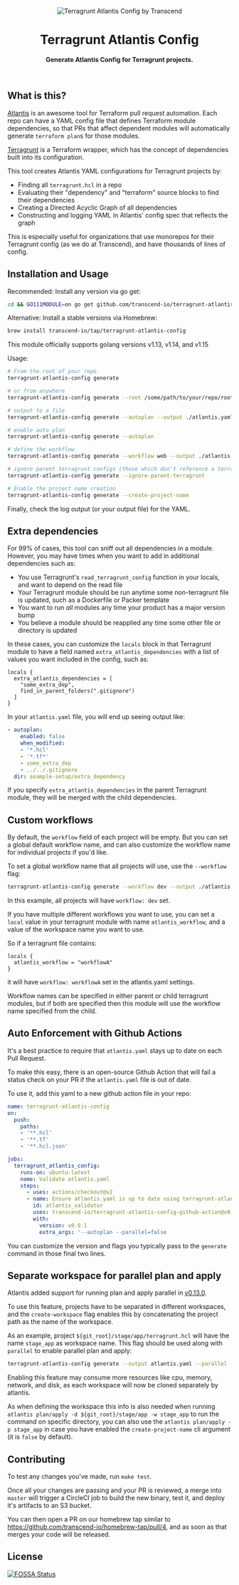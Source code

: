 <p align="center">
  <img alt="Terragrunt Atlantis Config by Transcend" src="https://user-images.githubusercontent.com/7354176/78756035-f9863480-792e-11ea-96d3-d4ffe50e0269.png"/>
</p>
<h1 align="center">Terragrunt Atlantis Config</h1>
<p align="center">
  <strong>Generate Atlantis Config for Terragrunt projects.</strong>
</p>
<br />

## What is this?

[Atlantis](runatlantis.io) is an awesome tool for Terraform pull request automation. Each repo can have a YAML config file that defines Terraform module dependencies, so that PRs that affect dependent modules will automatically generate `terraform plan`s for those modules.

[Terragrunt](https://terragrunt.gruntwork.io) is a Terraform wrapper, which has the concept of dependencies built into its configuration.

This tool creates Atlantis YAML configurations for Terragrunt projects by:

- Finding all `terragrunt.hcl` in a repo
- Evaluating their "dependency" and "terraform" source blocks to find their dependencies
- Creating a Directed Acyclic Graph of all dependencies
- Constructing and logging YAML in Atlantis' config spec that reflects the graph

This is especially useful for organizations that use monorepos for their Terragrunt config (as we do at Transcend), and have thousands of lines of config.

## Installation and Usage

Recommended: Install any version via go get:

```bash
cd && GO111MODULE=on go get github.com/transcend-io/terragrunt-atlantis-config@master && cd -
```

Alternative: Install a stable versions via Homebrew:

```bash
brew install transcend-io/tap/terragrunt-atlantis-config
```

This module officially supports golang versions v1.13, v1.14, and v1.15

Usage:

```bash
# From the root of your repo
terragrunt-atlantis-config generate

# or from anywhere
terragrunt-atlantis-config generate --root /some/path/to/your/repo/root

# output to a file
terragrunt-atlantis-config generate --autoplan --output ./atlantis.yaml

# enable auto plan
terragrunt-atlantis-config generate --autoplan

# define the workflow
terragrunt-atlantis-config generate --workflow web --output ./atlantis.yaml

# ignore parent terragrunt configs (those which don't reference a terraform module)
terragrunt-atlantis-config generate --ignore-parent-terragrunt

# Enable the project name creation
terragrunt-atlantis-config generate --create-project-name
```

Finally, check the log output (or your output file) for the YAML.

## Extra dependencies

For 99% of cases, this tool can sniff out all dependencies in a module. However, you may have times when you want to add in additional dependencies such as:

- You use Terragrunt's `read_terragrunt_config` function in your locals, and want to depend on the read file
- Your Terragrunt module should be run anytime some non-terragrunt file is updated, such as a Dockerfile or Packer template
- You want to run _all_ modules any time your product has a major version bump
- You believe a module should be reapplied any time some other file or directory is updated

In these cases, you can customize the `locals` block in that Terragrunt module to have a field named `extra_atlantis_dependencies` with a list
of values you want included in the config, such as:

```hcl
locals {
  extra_atlantis_dependencies = [
    "some_extra_dep",
    find_in_parent_folders(".gitignore")
  ]
}
```

In your `atlantis.yaml` file, you will end up seeing output like:

```yaml
- autoplan:
    enabled: false
    when_modified:
    - '*.hcl'
    - '*.tf*'
    - some_extra_dep
    - ../../.gitignore
  dir: example-setup/extra_dependency
```

If you specify `extra_atlantis_dependencies` in the parent Terragrunt module, they will be merged with the child dependencies.

## Custom workflows

By default, the `workflow` field of each project will be empty. But you can set a global default workflow name, and can also customize the workflow name for individual projects if you'd like.

To set a global workflow name that all projects will use, use the `--workflow` flag:

```bash
terragrunt-atlantis-config generate --workflow dev --output ./atlantis.yaml
```

In this example, all projects will have `workflow: dev` set. 

If you have multiple different workflows you want to use, you can set a `local` value in your terragrunt module with name `atlantis_workflow`, and a value of the workspace name you want to use.

So if a terragrunt file contains:

```hcl
locals {
  atlantis_workflow = "workflowA"
}
```

it will have `workflow: workflowA` set in the atlantis.yaml settings.

Workflow names can be specified in either parent or child terragrunt modules, but if both are specified then this module will use the workflow name specified from the child.

## Auto Enforcement with Github Actions

It's a best practice to require that `atlantis.yaml` stays up to date on each Pull Request.

To make this easy, there is an open-source Github Action that will fail a status check on your PR if the `atlantis.yaml` file is out of date.

To use it, add this yaml to a new github action file in your repo:

```yaml
name: terragrunt-atlantis-config
on:
  push:
    paths:
    - '**.hcl'
    - '**.tf'
    - '**.hcl.json'

jobs:
  terragrunt_atlantis_config:
    runs-on: ubuntu-latest
    name: Validate atlantis.yaml
    steps:
      - uses: actions/checkout@v2
      - name: Ensure atlantis.yaml is up to date using terragrunt-atlantis-config
        id: atlantis_validator
        uses: transcend-io/terragrunt-atlantis-config-github-action@v0.0.3
        with:
          version: v0.9.1
          extra_args: '--autoplan --parallel=false
```

You can customize the version and flags you typically pass to the `generate` command in those final two lines.

## Separate workspace for parallel plan and apply

Atlantis added support for running plan and apply parallel in [v0.13.0](https://github.com/runatlantis/atlantis/releases/tag/v0.13.0).

To use this feature, projects have to be separated in different workspaces, and the `create-workspace` flag enables this by concatenating the project path as the
name of the workspace.

As an example, project `${git_root}/stage/app/terragrunt.hcl` will have the name `stage_app` as workspace name. This flag should be used along with `parallel` to enable parallel plan and apply:

```bash
terragrunt-atlantis-config generate --output atlantis.yaml --parallel --create-workspace
```

Enabling this feature may consume more resources like cpu, memory, network, and disk, as each workspace will now be cloned separately by atlantis.

As when defining the workspace this info is also needed when running `atlantis plan/apply -d ${git_root}/stage/app -w stage_app` to run the command on specific directory,
you can also use the `atlantis plan/apply -p stage_app` in case you have enabled the `create-project-name` cli argument (it is `false` by default).

## Contributing

To test any changes you've made, run `make test`.

Once all your changes are passing and your PR is reviewed, a merge into `master` will trigger a CircleCI job to build the new binary, test it, and deploy it's artifacts to an S3 bucket.

You can then open a PR on our homebrew tap similar to https://github.com/transcend-io/homebrew-tap/pull/4, and as soon as that merges your code will be released.

## License

[![FOSSA Status](https://app.fossa.io/api/projects/git%2Bgithub.com%2Ftranscend-io%2Fterragrunt-atlantis-config.svg?type=large)](https://app.fossa.io/projects/git%2Bgithub.com%2Ftranscend-io%2Fterragrunt-atlantis-config?ref=badge_large)
